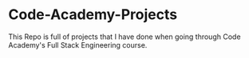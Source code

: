 # Code-Academy-Projects
This Repo is full of projects that I have done when going through Code Academy's Full Stack Engineering course.
